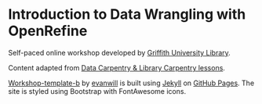 # Introduction to Data Wrangling with OpenRefine
Self-paced online workshop developed by [Griffith University Library](https://www.griffith.edu.au/library).

Content adapted from [Data Carpentry & Library Carpentry lessons](https://carpentries.org/).

[Workshop-template-b](https://github.com/evanwill/workshop-template-b) by [evanwill](https://github.com/evanwill) is built using [Jekyll](https://jekyllrb.com/) on [GitHub Pages](https://pages.github.com/). The site is styled using Bootstrap with FontAwesome icons.
